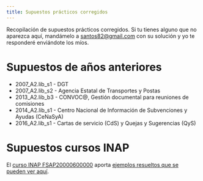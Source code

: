 ```yaml
---
title: Supuestos prácticos corregidos
---
```


Recopilación de supuestos prácticos corregidos.
Si tu tienes alguno que no aparezca aquí, mandámelo a [santos82@gmail.com](mailto:santos82@gmail.com?subject=GSI+supuestos+prácticos+resueltos)
con su solución y yo te responderé enviándote los míos.

# Supuestos de años anteriores

* 2007_A2.lib_s1 - DGT
* 2007_A2.lib_s2 - Agencia Estatal de Transportes y Postas
* 2013_A2.lib_b3 - CONVOC@, Gestión documental para reuniones de comisiones
* 2014_A2.lib_s1 - Centro Nacional de Información de Subvenciones y Ayudas (CeNaSyA)
* 2016_A2.lib_s1 - Cartas de servicio (CdS) y Quejas y Sugerencias (QyS)

# Supuestos cursos INAP

El [curso INAP FSAP20000600000](https://campus.inap.es/v3/enrol/index.php?id=1808)
aporta [ejemplos resueltos que se pueden ver aquí]({filaname}FSAP20000600000.md#supuestos).
